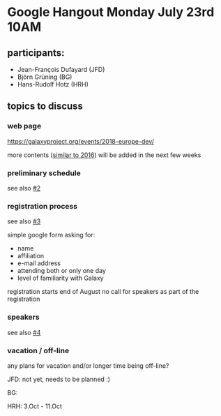 # Google Hangout Monday July 23rd 10AM
## participants:
 - Jean-François Dufayard (JFD)
 - Björn Grüning (BG)
 - Hans-Rudolf Hotz (HRH)
 
 ## topics to discuss
 
 ### web page
 https://galaxyproject.org/events/2018-europe-dev/
 
 more contents ([similar to 2016](https://galaxyproject.org/events/sg2016/)) will be added in the next few weeks
 
 
 ### preliminary schedule 
 see also [#2](https://github.com/usegalaxy-eu/european-galaxy-days-2018/issues/2)
 
 
 ### registration process
 see also [#3](https://github.com/usegalaxy-eu/european-galaxy-days-2018/issues/3)
 
 simple google form asking for:
  - name
  - affiliation
  - e-mail address
  - attending both or only one day
  - level of familiarity with Galaxy
  
 registration starts end of August 
 no call for speakers as part of the registration
 
 
### speakers
see also [#4](https://github.com/usegalaxy-eu/european-galaxy-days-2018/issues/4)



### vacation / off-line

any plans for vacation and/or longer time being off-line?

 JFD: not yet, needs to be planned :)
 
 BG:
 
 HRH:  3.Oct - 11.Oct
